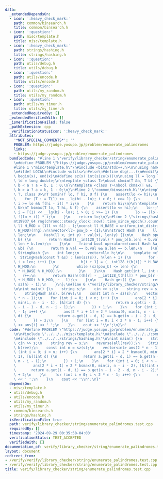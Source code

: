 ```yaml
---
data:
  _extendedDependsOn:
  - icon: ':heavy_check_mark:'
    path: common/binsearch.h
    title: common/binsearch.h
  - icon: ':question:'
    path: misc/template.h
    title: misc/template.h
  - icon: ':heavy_check_mark:'
    path: strings/hashing.h
    title: strings/hashing.h
  - icon: ':question:'
    path: utils/debug.h
    title: utils/debug.h
  - icon: ':question:'
    path: utils/encode.h
    title: utils/encode.h
  - icon: ':question:'
    path: utils/my_random.h
    title: utils/my_random.h
  - icon: ':question:'
    path: utils/my_timer.h
    title: utils/my_timer.h
  _extendedRequiredBy: []
  _extendedVerifiedWith: []
  _isVerificationFailed: false
  _pathExtension: cpp
  _verificationStatusIcon: ':heavy_check_mark:'
  attributes:
    '*NOT_SPECIAL_COMMENTS*': ''
    PROBLEM: https://judge.yosupo.jp/problem/enumerate_palindromes
    links:
    - https://judge.yosupo.jp/problem/enumerate_palindromes
  bundledCode: "#line 1 \"verify/library_checker/string/enumerate_palindromes.test.cpp\"\
    \n#define PROBLEM \"https://judge.yosupo.jp/problem/enumerate_palindromes\"\n\n\
    #line 1 \"misc/template.h\"\n#include <bits/stdc++.h>\n\nusing namespace std;\n\
    \n#ifdef LOCAL\n#include <utils>\n#else\n#define dbg(...)\n#endif\n\n#define all(x)\
    \ begin(x), end(x)\n#define sz(x) int(size(x))\n\nusing ll = long long;\nusing\
    \ ld = long double;\n\ntemplate <class T>\nbool ckmin(T &a, T b) {\n    return\
    \ b < a ? a = b, 1 : 0;\n}\ntemplate <class T>\nbool ckmax(T &a, T b) {\n    return\
    \ b > a ? a = b, 1 : 0;\n}\n#line 2 \"common/binsearch.h\"\n\ntemplate <class\
    \ T, class U>\nT bsmin(T lo, T hi, U f) {\n    assert(lo <= hi);\n    hi++;\n\
    \    for (T i = T(1) << __lg(hi - lo); i > 0; i >>= 1) {\n        hi -= (hi -\
    \ i >= lo && f(hi - i)) * i;\n    }\n    return hi;\n}\n\ntemplate <class T, class\
    \ U>\nT bsmax(T lo, T hi, U f) {\n    assert(lo <= hi);\n    lo--;\n    for (T\
    \ i = T(1) << __lg(hi - lo); i > 0; i >>= 1) {\n        lo += (lo + i <= hi &&\
    \ f(lo + i)) * i;\n    }\n    return lo;\n}\n#line 2 \"strings/hashing.h\"\n\n\
    mt19937_64 rng(chrono::steady_clock::now().time_since_epoch().count());\n\nconst\
    \ ll H_MOD = (1ll << 61) - 1;\nconst ll H_BASE = uniform_int_distribution<ll>(0,\
    \ H_MOD)(rng);\n\nvector<ll> pow_b = {1};\n\nstruct Hash {\n    ll val;\n    int\
    \ len;\n\n    Hash(ll x, int y) : val(x), len(y) {}\n\n    Hash operator+(Hash\
    \ b) {\n        return Hash((__int128_t(val) * pow_b[b.len] + b.val) % H_MOD,\
    \ len + b.len);\n    }\n\n    friend bool operator==(const Hash &a, const Hash\
    \ &b) {\n        return a.val == b.val && a.len == b.len;\n    }\n};\n\nstruct\
    \ StringHash {\n    int len;\n    vector<ll> h;\n\n    template <class T>\n  \
    \  StringHash(const T &s) : len(sz(s)), h(len + 1) {\n        for (int i = 0;\
    \ i < len; i++) {\n            h[i + 1] = (__int128_t(h[i]) * H_BASE + s[i]) %\
    \ H_MOD;\n        }\n        while (sz(pow_b) <= len) {\n            pow_b.push_back(__int128_t(pow_b.back())\
    \ * H_BASE % H_MOD);\n        }\n    }\n\n    Hash get(int l, int r) {\n     \
    \   r++;\n        return Hash(((h[r] - __int128_t(h[l]) * pow_b[r - l]) % H_MOD\
    \ + H_MOD) % H_MOD, r - l);\n    }\n\n    Hash get() {\n        return get(0,\
    \ sz(h) - 1);\n    }\n};\n#line 6 \"verify/library_checker/string/enumerate_palindromes.test.cpp\"\
    \n\nint main() {\n    string s;\n    cin >> s;\n    string rev = s;\n    reverse(all(rev));\n\
    \    StringHash a(s), b(rev);\n    const int n = sz(s);\n    vector<int> ans(2\
    \ * n - 1);\n    for (int i = 0; i < n; i++) {\n        ans[2 * i] = 2 * bsmax(0,\
    \ min(i, n - i - 1), [&](int d) {\n            return a.get(i - d, i) == b.get(n\
    \ - i - 1 - d, n - i - 1);\n        }) + 1;\n    }\n    for (int i = 0; i < n\
    \ - 1; i++) {\n        ans[2 * i + 1] = 2 * bsmax(0, min(i, n - i - 2), [&](int\
    \ d) {\n            return a.get(i - d, i) == b.get(n - i - 2 - d, n - i - 2);\n\
    \        }) + 2;\n    }\n    for (int i = 0; i < 2 * n - 1; i++) {\n        cout\
    \ << ans[i] << ' ';\n    }\n    cout << '\\n';\n}\n"
  code: "#define PROBLEM \"https://judge.yosupo.jp/problem/enumerate_palindromes\"\
    \n\n#include \"../../../misc/template.h\"\n#include \"../../../common/binsearch.h\"\
    \n#include \"../../../strings/hashing.h\"\n\nint main() {\n    string s;\n   \
    \ cin >> s;\n    string rev = s;\n    reverse(all(rev));\n    StringHash a(s),\
    \ b(rev);\n    const int n = sz(s);\n    vector<int> ans(2 * n - 1);\n    for\
    \ (int i = 0; i < n; i++) {\n        ans[2 * i] = 2 * bsmax(0, min(i, n - i -\
    \ 1), [&](int d) {\n            return a.get(i - d, i) == b.get(n - i - 1 - d,\
    \ n - i - 1);\n        }) + 1;\n    }\n    for (int i = 0; i < n - 1; i++) {\n\
    \        ans[2 * i + 1] = 2 * bsmax(0, min(i, n - i - 2), [&](int d) {\n     \
    \       return a.get(i - d, i) == b.get(n - i - 2 - d, n - i - 2);\n        })\
    \ + 2;\n    }\n    for (int i = 0; i < 2 * n - 1; i++) {\n        cout << ans[i]\
    \ << ' ';\n    }\n    cout << '\\n';\n}"
  dependsOn:
  - misc/template.h
  - utils/debug.h
  - utils/encode.h
  - utils/my_random.h
  - utils/my_timer.h
  - common/binsearch.h
  - strings/hashing.h
  isVerificationFile: true
  path: verify/library_checker/string/enumerate_palindromes.test.cpp
  requiredBy: []
  timestamp: '2024-09-29 00:35:58-04:00'
  verificationStatus: TEST_ACCEPTED
  verifiedWith: []
documentation_of: verify/library_checker/string/enumerate_palindromes.test.cpp
layout: document
redirect_from:
- /verify/verify/library_checker/string/enumerate_palindromes.test.cpp
- /verify/verify/library_checker/string/enumerate_palindromes.test.cpp.html
title: verify/library_checker/string/enumerate_palindromes.test.cpp
---
```

